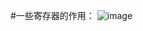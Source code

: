 #一些寄存器的作用：
![image](https://github.com/litterqi/operating-system/assets/123362884/37a1ee21-041e-485c-af43-dd8cfc841ced)
